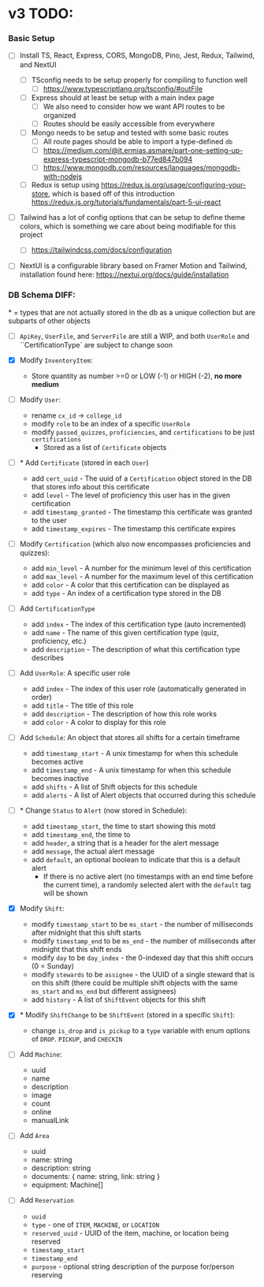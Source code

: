 # v3 TODO:
### Basic Setup
- [ ] Install TS, React, Express, CORS, MongoDB, Pino, Jest, Redux, Tailwind, and NextUI
	- [ ] TSconfig needs to be setup properly for compiling to function well
		- [ ] https://www.typescriptlang.org/tsconfig/#outFile
	- [ ] Express should at least be setup with a main index page
		- [ ] We also need to consider how we want API routes to be organized
		- [ ] Routes should be easily accessible from everywhere
	- [ ] Mongo needs to be setup and tested with some basic routes
		- [ ] All route pages should be able to import a type-defined `db` 
		- [ ] https://medium.com/@it.ermias.asmare/part-one-setting-up-express-typescript-mongodb-b77ed847b094
		- [ ] https://www.mongodb.com/resources/languages/mongodb-with-nodejs
	- [ ] Redux is setup using https://redux.js.org/usage/configuring-your-store, which is based off of this introduction https://redux.js.org/tutorials/fundamentals/part-5-ui-react
- [ ] Tailwind has a lot of config options that can be setup to define theme colors, which is something we care about being modifiable for this project
  - [ ] https://tailwindcss.com/docs/configuration
- [ ] NextUI is a configurable library based on Framer Motion and Tailwind, installation found here: https://nextui.org/docs/guide/installation


### DB Schema DIFF:
\* = types that are not actually stored in the db as a unique collection but are subparts of other objects
- [ ] `ApiKey`, `UserFile`, and `ServerFile` are still a WIP, and both `UserRole` and ``CertificationType` are subject to change soon

- [x] Modify `InventoryItem`:
  - Store quantity as number >=0 or LOW (-1) or HIGH (-2), **no more medium**

- [ ] Modify `User`:
  - rename `cx_id` -> `college_id`
  - modify `role` to be an index of a specific `UserRole`
  - modify `passed_quizzes`, `proficiencies`, and `certifications` to be just `certifications`
    - Stored as a list of `Certificate` objects

- [ ] \* Add `Certificate` (stored in each `User`)
  - add `cert_uuid` - The uuid of a `Certification` object stored in the DB that stores info about this certificate
  - add `level` - The level of proficiency this user has in the given certification
  - add `timestamp_granted` - The timestamp this certificate was granted to the user
  - add `timestamp_expires` - The timestamp this certificate expires

- [ ] Modify `Certification` (which also now encompasses proficiencies and quizzes):
  - add `min_level` - A number for the minimum level of this certification
  - add `max_level` - A number for the maximum level of this certification
  - add `color` - A color that this certification can be displayed as
  - add `type` - An index of a certification type stored in the DB

- [ ] Add `CertificationType`
  - add `index` - The index of this certification type (auto incremented)
  - add `name` - The name of this given certification type (quiz, proficiency, etc.)
  - add `description` - The description of what this certification type describes

- [ ] Add `UserRole`: A specific user role
  - add `index` - The index of this user role (automatically generated in order)
  - add `title` - The title of this role
  - add `description` - The description of how this role works
  - add `color` - A color to display for this role

- [ ] Add `Schedule`: An object that stores all shifts for a certain timeframe
  - add `timestamp_start` - A unix timestamp for when this schedule becomes active
  - add `timestamp_end` - A unix timestamp for when this schedule becomes inactive
  - add `shifts` - A list of Shift objects for this schedule
  - add `alerts` - A list of Alert objects that occurred during this schedule

- [ ] \* Change `Status` to `Alert` (now stored in Schedule):
  - add `timestamp_start`, the time to start showing this motd
  - add `timestamp_end`, the time to 
  - add `header`, a string that is a header for the alert message
  - add `message`, the actual alert message
  - add `default`, an optional boolean to indicate that this is a default alert
    - If there is no active alert (no timestamps with an end time before the current time), a randomly selected alert with the `default` tag will be shown

- [x] Modify `Shift`:
  - modify `timestamp_start` to be `ms_start` - the number of milliseconds after midnight that this shift starts
  - modify `timestamp_end` to be `ms_end` - the number of milliseconds after midnight that this shift ends
  - modify `day` to be `day_index` - the 0-indexed day that this shift occurs (0 = Sunday)
  - modify `stewards` to be `assignee` - the UUID of a single steward that is on this shift (there could be multiple shift objects with the same `ms_start` and `ms_end` but different assignees)
  - add `history` - A list of `ShiftEvent` objects for this shift

- [x] \* Modify `ShiftChange` to be `ShiftEvent` (stored in a specific `Shift`):
  - change `is_drop` and `is_pickup` to a `type` variable with enum options of `DROP`. `PICKUP`, and `CHECKIN`

- [ ] Add `Machine`:
  - uuid
  - name
  - description
  - image
  - count
  - online
  - manualLink

- [ ] Add `Area`
  - uuid
  - name: string
  - description: string
  - documents: { name: string, link: string }
  - equipment: Machine[]

- [ ] Add `Reservation`
  - `uuid`
  - `type` - one of `ITEM`, `MACHINE`, or `LOCATION`
  - `reserved_uuid` - UUID of the item, machine, or location being reserved
  - `timestamp_start`
  - `timestamp_end`
  - `purpose` - optional string description of the purpose for/person reserving